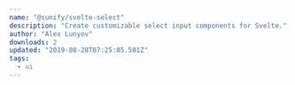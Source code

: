 ```yaml
---
name: "@sunify/svelte-select"
description: "Create customizable select input components for Svelte."
author: "Alex Lunyov"
downloads: 2
updated: "2019-08-28T07:25:05.501Z"
tags: 
  - ui
---
```

